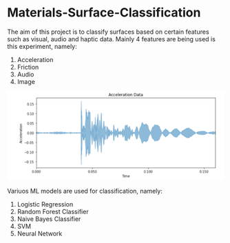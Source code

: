 # Materials-Surface-Classification
The aim of this project is to classify surfaces based on certain features such as visual, audio and haptic data. Mainly 4 features are being used is this experiment, namely:
1. Acceleration
2. Friction
3. Audio
4. Image

![Acceleration](https://github.com/ChiragJindal21/Materials-Surface-Classification/blob/main/Acceleration.png)

Variuos ML models are used for classification, namely:
1. Logistic Regression
2. Random Forest Classifier
3. Naive Bayes Classifier
4. SVM
5. Neural Network
